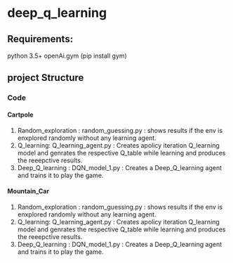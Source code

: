 # deep_q_learning

## Requirements: 
python 3.5+
openAi.gym (pip install gym)

## project Structure
### Code 
#### Cartpole
1. Random_exploration : random_guessing.py : shows results if the env is enxplored randomly without any learning agent.
2. Q_learning: Q_learning_agent.py : Creates apolicy iteration Q_learning model and genrates the respective Q_table while learning and produces the reeepctive results.
3. Deep_Q_learning : DQN_model_1.py : Creates a Deep_Q_learning agent and trains it to play the game.

#### Mountain_Car
1. Random_exploration : random_guessing.py : shows results if the env is enxplored randomly without any learning agent.
2. Q_learning: Q_learning_agent.py : Creates apolicy iteration Q_learning model and genrates the respective Q_table while learning and produces the reeepctive results.
3. Deep_Q_learning : DQN_model_1.py : Creates a Deep_Q_learning agent and trains it to play the game.
